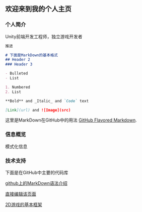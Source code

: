 ## 欢迎来到我的个人主页

### 个人简介

Unity前端开发工程师，独立游戏开发者

```markdown
推进

# 下面是MarkDown的基本格式
## Header 2
### Header 3

- Bulleted
- List

1. Numbered
2. List

**Bold** and _Italic_ and `Code` text

[Link](url) and ![Image](src)
```

这里是MarkDown在GitHub中的用法 [GitHub Flavored Markdown](https://guides.github.com/features/mastering-markdown/ "跳转").

### 信息概览

模式化信息

### 技术支持

下面是在GitHub中主要的代码库

[github上的MarkDown语法介绍](https://github.com/guodongxiaren/README "跳转")

[直接编辑该页面](https://github.com/jousonren/jousonren.github.io/edit/master/README.md "跳转")

[2D游戏的基本框架](https://github.com/jousonren/FrameworkIn2DProject "跳转")
